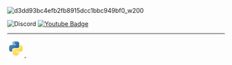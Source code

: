 


![d3dd93bc4efb2fb8915dcc1bbc949bf0_w200](https://user-images.githubusercontent.com/116375170/213848425-21b78e87-da02-49dd-9f25-2a8273b96101.gif)

![Discord](https://discord.com/api/guilds/1047111184064716861/embed.png)  <a href="https://www.youtube.com/channel/UCB2p4JH6PtbsKNgO-A71NqQ">
    <img src="https://img.shields.io/badge/YouTube-red?style=for-the-badge&logo=youtube&logoColor=white" alt="Youtube Badge"/>



---

  <img src="https://github.com/devicons/devicon/blob/master/icons/python/python-original.svg" title="Python" alt="Python" width="40" height="40"/>&nbsp;

